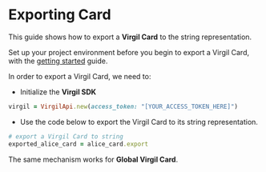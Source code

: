 # Exporting Card

This guide shows how to export a **Virgil Card** to the string representation.

Set up your project environment before you begin to export a Virgil Card, with the [getting started](/docs/guides/configuration/client.md) guide.

In order to export a Virgil Card, we need to:

- Initialize the **Virgil SDK**

```ruby
virgil = VirgilApi.new(access_token: "[YOUR_ACCESS_TOKEN_HERE]")
```

- Use the code below to export the Virgil Card to its string representation.

```ruby
# export a Virgil Card to string
exported_alice_card = alice_card.export
```

The same mechanism works for **Global Virgil Card**.
